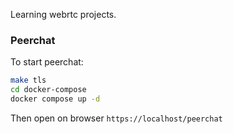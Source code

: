 Learning webrtc projects.


### Peerchat

To start peerchat:

```bash
make tls
cd docker-compose
docker compose up -d
```

Then open on browser `https://localhost/peerchat`
